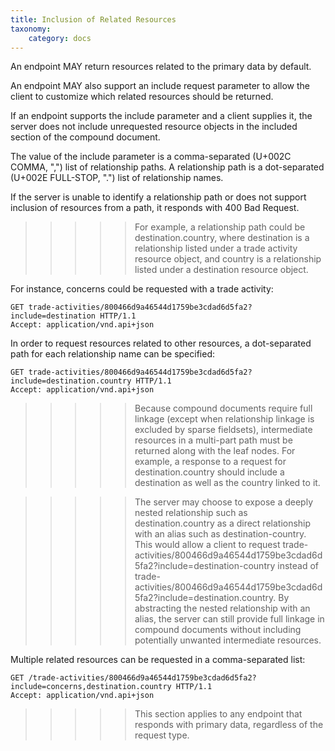```yaml
---
title: Inclusion of Related Resources
taxonomy:
    category: docs
---
```


An endpoint MAY return resources related to the primary data by default.

An endpoint MAY also support an include request parameter to allow the client to customize which related resources should be returned.

If an endpoint supports the include parameter and a client supplies it, the server does not include unrequested resource objects in the included section of the compound document.

The value of the include parameter is a comma-separated (U+002C COMMA, ",") list of relationship paths. A relationship path is a dot-separated (U+002E FULL-STOP, ".") list of relationship names.

If the server is unable to identify a relationship path or does not support inclusion of resources from a path, it responds with 400 Bad Request.

>>>>> For example, a relationship path could be destination.country, where destination is a relationship listed under a trade activity resource object, and country is a relationship listed under a destination resource object.

For instance, concerns could be requested with a trade activity:

```
GET trade-activities/800466d9a46544d1759be3cdad6d5fa2?include=destination HTTP/1.1
Accept: application/vnd.api+json
```

In order to request resources related to other resources, a dot-separated path for each relationship name can be specified:

```
GET trade-activities/800466d9a46544d1759be3cdad6d5fa2?include=destination.country HTTP/1.1
Accept: application/vnd.api+json
``` 

>>>>> Because compound documents require full linkage (except when relationship linkage is excluded by sparse fieldsets), intermediate resources in a multi-part path must be returned along with the leaf nodes. For example, a response to a request for destination.country should include a destination as well as the country linked to it.

>>>>> The server may choose to expose a deeply nested relationship such as destination.country as a direct relationship with an alias such as destination-country. This would allow a client to request trade-activities/800466d9a46544d1759be3cdad6d5fa2?include=destination-country instead of trade-activities/800466d9a46544d1759be3cdad6d5fa2?include=destination.country. By abstracting the nested relationship with an alias, the server can still provide full linkage in compound documents without including potentially unwanted intermediate resources.

Multiple related resources can be requested in a comma-separated list:

 ```
GET /trade-activities/800466d9a46544d1759be3cdad6d5fa2?include=concerns,destination.country HTTP/1.1
Accept: application/vnd.api+json
```

>>>>> This section applies to any endpoint that responds with primary data, regardless of the request type. 
